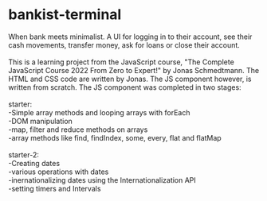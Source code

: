 # bankist-terminal
When bank meets minimalist. A UI for logging in to their account, see their cash movements, transfer money, ask for loans or close their account.
<br>
<br>
This is a learning project from the JavaScript course, "The Complete JavaScript Course 2022 From Zero to Expert!" by Jonas Schmedtmann. The HTML and CSS code are written by Jonas.
The JS component however, is written from scratch. The JS component was completed in two stages:
<br>
<br>starter: 
<br>-Simple array methods and looping arrays with forEach
<br>-DOM manipulation
<br>-map, filter and reduce methods on arrays
<br>-array methods like find, findIndex, some, every, flat and flatMap
<br>
<br>
starter-2:
<br>-Creating dates
<br>-various operations with dates
<br>-inernationalizing dates using the Internationalization API
<br>-setting timers and Intervals

